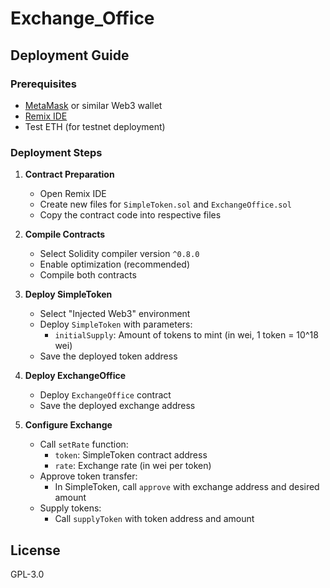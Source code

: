 # Exchange_Office
## Deployment Guide

### Prerequisites
- [MetaMask](https://metamask.io/) or similar Web3 wallet
- [Remix IDE](https://remix.ethereum.org/)
- Test ETH (for testnet deployment)

### Deployment Steps

1. **Contract Preparation**
    - Open Remix IDE
    - Create new files for `SimpleToken.sol` and `ExchangeOffice.sol`
    - Copy the contract code into respective files

2. **Compile Contracts**
    - Select Solidity compiler version `^0.8.0`
    - Enable optimization (recommended)
    - Compile both contracts

3. **Deploy SimpleToken**
    - Select "Injected Web3" environment
    - Deploy `SimpleToken` with parameters:
        - `initialSupply`: Amount of tokens to mint (in wei, 1 token = 10^18 wei)
    - Save the deployed token address

4. **Deploy ExchangeOffice**
    - Deploy `ExchangeOffice` contract
    - Save the deployed exchange address

5. **Configure Exchange**
    - Call `setRate` function:
        - `token`: SimpleToken contract address
        - `rate`: Exchange rate (in wei per token)
    - Approve token transfer:
        - In SimpleToken, call `approve` with exchange address and desired amount
    - Supply tokens:
        - Call `supplyToken` with token address and amount

## License

GPL-3.0
